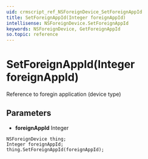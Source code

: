 ```yaml
---
uid: crmscript_ref_NSForeignDevice_SetForeignAppId
title: SetForeignAppId(Integer foreignAppId)
intellisense: NSForeignDevice.SetForeignAppId
keywords: NSForeignDevice, GetForeignAppId
so.topic: reference
---
```


# SetForeignAppId(Integer foreignAppId)

Reference to foregin application (device type)

## Parameters

* **foreignAppId** Integer

```crmscript
NSForeignDevice thing;
Integer foreignAppId;
thing.SetForeignAppId(foreignAppId);
```

